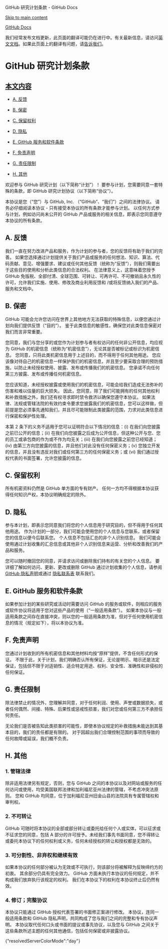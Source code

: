 GitHub 研究计划条款 - GitHub Docs

[Skip to main content](#main-content)

[](/cn)[GitHub Docs](/cn)

我们经常发布文档更新，此页面的翻译可能仍在进行中。有关最新信息，请访问[英文文档](/en)。如果此页面上的翻译有问题，请[告诉我们](https://github.com/contact?form[subject]=translation%20issue%20on%20docs.github.com&form[comments]=)。

GitHub 研究计划条款
==========

[本文内容](/site-policy/github-terms/github-research-program-terms#in-this-article)
----------

* [A. 反馈](#a-your-feedback)

* [B. 保密](#b-confidentiality)

* [C. 保留权利](#c-reservation-of-rights)

* [D. 隐私](#d-privacy)

* [E. GitHub 服务和软件条款](#e-github-services-and-software-terms)

* [F. 免责声明](#f-disclaimer-of-warranties)

* [G. 责任限制](#g-limitation-of-liability)

* [H. 其他](#h-miscellaneous)

欢迎参与 GitHub 研究计划（以下简称“计划”）！ 要参与计划，您需要同意一套特殊的条款，即 GitHub 研究计划协议（以下简称“协议”）。

本协议是您（“您”）与 GitHub, Inc. （“GitHub”、“我们”）之间的法律协议。 请务必仔细阅读本协议 - 只有接受本协议的所有条款才能参与计划。 以任何方式参与计划，例如访问尚未公开的 GitHub 产品或服务的相关信息，即表示您同意遵守本协议的所有条款。

[](#a-your-feedback)A. 反馈
----------

我们一直在努力改进产品和服务，作为计划的参与者，您的反馈将有助于我们的完善。 如果您选择通过计划提供关于我们产品或服务的任何想法、知识、算法、代码贡献、意见、增强要求、建议或任何其他反馈（统称为“反馈”），则我们需要出于这些目的使用和分析此类信息的合法权利。 在法律意义上，这意味着您授予 GitHub 免版税、全部付清、全球范围、可转让、可再许可、不可撤销且永久性的许可，允许我们实施、使用、修改及商业利用反馈和 /或将反馈纳入我们的产品、服务和文档中。

[](#b-confidentiality)B. 保密
----------

GitHub 可能会允许您访问在世界上其他地方无法获取的特殊信息，以便您通过计划向我们提供反馈（“目的”）。 鉴于此类信息的敏感性，确保您对此类信息保密对我们而言非常重要。

您同意，我们与您分享的或您作为计划参与者有权访问的任何非公开信息，均应视为 GitHub 的机密信息（统称为“机密信息”），无论其是否被标记或标识为机密信息。 您同意，只将此类机密信息用于上述目的，而不得用于任何其他用途。 您应该像对待自己的机密信息一样保护我们的机密信息，并且至少要采取合理的预防措施，以防止未经授权使用、披露、发布或传播我们的机密信息。 您承诺不向任何第三方披露、发布或传播任何机密信息。

您应该知道，未经授权披露或使用我们的机密信息，可能会给我们造成无法弥补的伤害和难以估量的巨大损失。 因此，您同意，除了我们可能拥有的任何其他权利和补救措施之外，我们还有权寻求即时禁令救济以确保您遵守本协议。 如果法律、法规或管辖法院的有效约束令要求您披露我们的机密信息，您可以这样做，但前提是您必须事先通知我们，并且尽可能限制此类披露的范围，力求对此类信息进行保密和保护性处理。

本第 2 条下的义务不适用于您可以证明符合以下情况的信息：(i) 在我们向您披露之前已公开的信息；(ii) 在我们向您披露之后成为公开信息，但这种公开与您、您的员工或承包商的作为或不作为均无关；(iii) 在我们向您披露之前您已经知道；(iv) 由第三方向您披露的信息，并且他们对此没有任何保密义务；(v) 您独立开发的信息，并且没有违反对我们或任何第三方的任何保密义务；或 (vi) 我们通过授权代表的书面签署，允许您披露的信息。

[](#c-reservation-of-rights)C. 保留权利
----------

所有机密资料仍然是 GitHub 单方面的专有财产。 任何一方均不得根据本协议获得任何知识产权，本协议明确规定的除外。

[](#d-privacy)D. 隐私
----------

参与本计划，即表示您同意我们将您的个人信息用于研究目的，但不得用于任何其他用途。 作为计划的一部分，我们可能会使用您的个人信息与您联系，或者保留您的信息以便今后联系您。 个人信息不包括汇总的非个人识别信息。 我们可能会使用通过计划收集的汇总信息或其他非个人识别信息来运营、分析和改善我们的产品和服务。

您可以随时撤回您的同意，并请求访问或删除我们持有的有关您的个人信息。 要详细了解如何访问、更新、更改或删除 GitHub 通过计划收集的个人信息，请参阅 [GitHub 隐私声明](/cn/articles/github-privacy-statement)或通过 [隐私联系表](https://github.com/contact/privacy) 联系我们。

[](#e-github-services-and-software-terms)E. GitHub 服务和软件条款
----------

如果参加计划的某些研究或活动时需要访问 GitHub 的服务或软件，则相应的服务或软件协议将适用于您对这些产品的使用（“一般适用条款”）。 如果本协议与一般适用条款之间存在直接冲突，则以您的一般适用条款为准，但对于任何使用机密信息的情况（规定如下），将以本协议为准。

[](#f-disclaimer-of-warranties)F. 免责声明
----------

您通过计划收到的所有机密信息和其他材料均按“原样”提供，不含任何形式的保证。 不限于此，关于计划，我们明确否认所有保证，无论是明示、暗示还是法定保证，包括但不限于对适销性、适合特定用途、权利、安全性、准确性和非侵权的任何保证。

[](#g-limitation-of-liability)G. 责任限制
----------

除法律禁止的情况外，您理解并同意，对于任何利润、使用、声誉或数据损失，或者任何偶然、间接、特殊、后果性或惩戒性损害，我们对您或任何第三方不承担任何责任。

无论我们是否被告知此类损害的可能性，即使本协议规定的补救措施未能达到其基本目的，我们的责任都是有限的。 对于因超出我们合理控制范围的事项而导致的任何故障或延误，我们概不负责。

[](#h-miscellaneous)H. 其他
----------

### [](#1-governing-law)1. 管辖法律 ###

除非适用法律另有规定，否则，您与 GitHub 之间的本协议以及对网站或服务的任何访问或使用，均受美国联邦法律和加利福尼亚州法律的管辖，不考虑冲突法原则。 您和 GitHub 均同意，位于加利福尼亚州旧金山县的法院具有专属管辖权和审判权。

### [](#2-non-assignability)2. 不可转让 ###

GitHub 可随时将本协议的全部或部分转让或委托给任何个人或实体，可以征求或不征求您的同意，包括 A 部分的许可授予。未经我们事先书面同意，您不得转让或委托本协议下的任何权利或义务，任何未经授权的转让和授权都是无效的。

### [](#3-severability-no-waiver-and-survival)3. 可分割性、非弃权和继续有效 ###

如果本协议的任何部分被认为无效或不可执行，则该部分将被解释为反映缔约方的初衷。 其余部分仍具有完全效力。 GitHub 方面未执行本协议的任何规定，并不构成我们放弃执行该规定的权利。 我们在本协议下的权利在本协议终止后仍然有效。

### [](#4-amendments-complete-agreement)4. 修订；完整协议 ###

本协议只能通过 GitHub 授权代表签署的书面修正案进行修改。 本协议，连同一般适用条款和 GitHub 隐私声明，共同构成了您与我们之间的完整和专有协议声明。 本协议取代任何口头或书面的提议或事先协议，以及您与 GitHub 之间关于这些条款所述主题的任何其他通信，包括任何保密或非披露协议。

{"resolvedServerColorMode":"day"}
